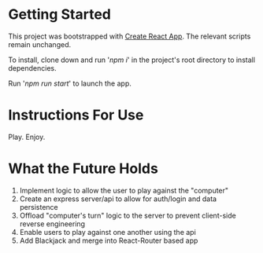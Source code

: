 # Getting Started

This project was bootstrapped with [Create React App](https://github.com/facebook/create-react-app). The relevant scripts remain unchanged.

<p>To install, clone down and run '<i>npm i</i>' in the project's root directory to install dependencies.</p>

<p>Run '<i>npm run start</i>' to launch the app.</p>

<h1>Instructions For Use</h1>

Play. Enjoy.

<h1>What the Future Holds</h1>

1) Implement logic to allow the user to play against the "computer"
2) Create an express server/api to allow for auth/login and data persistence
3) Offload "computer's turn" logic to the server to prevent client-side reverse engineering
4) Enable users to play against one another using the api
5) Add Blackjack and merge into React-Router based app